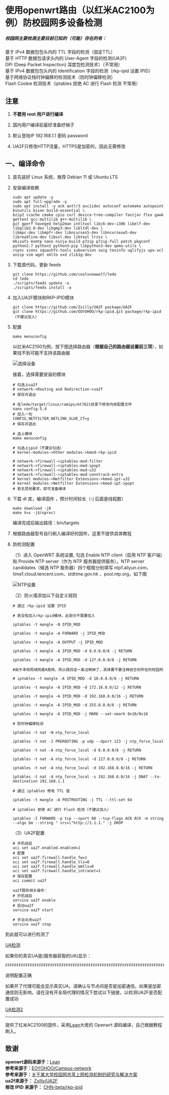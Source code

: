 # 使用openwrt路由（以红米AC2100为例）防校园网多设备检测

##### 校园网主要检测主要目前已知的（可能）存在的有：

基于 IPv4 数据包包头内的 TTL 字段的检测（固定TTL）<br>基于 HTTP 数据包请求头内的 User-Agent 字段的检测(UA2F)<br>DPI (Deep Packet Inspection) 深度包检测技术）（不常用）<br>基于 IPv4 数据包包头内的 Identification 字段的检测（rkp-ipid 设置 IPID）<br>基于网络协议栈时钟偏移的检测技术（防时钟偏移检测）<br>Flash Cookie 检测技术（iptables 拒绝 AC 进行 Flash 检测 不常用）

## 注意

1. **不要用 root 用户进行编译**

2. 国内用户编译前最好准备好梯子

3. 默认登陆IP 192.168.1.1 密码 password

4. UA2F只修改HTTP流量，HTTPS是加密的，因此无需修改

## 一、编译命令

1. 首先装好 Linux 系统，推荐 Debian 11 或 Ubuntu LTS

2. 安装编译依赖

   ```
   sudo apt update -y
   sudo apt full-upgrade -y
   sudo apt install -y ack antlr3 asciidoc autoconf automake autopoint binutils bison build-essential \
   bzip2 ccache cmake cpio curl device-tree-compiler fastjar flex gawk gettext gcc-multilib g++-multilib \
   git gperf haveged help2man intltool libc6-dev-i386 libelf-dev libglib2.0-dev libgmp3-dev libltdl-dev \
   libmpc-dev libmpfr-dev libncurses5-dev libncursesw5-dev libreadline-dev libssl-dev libtool lrzsz \
   mkisofs msmtp nano ninja-build p7zip p7zip-full patch pkgconf python2.7 python3 python3-pip libpython3-dev qemu-utils \
   rsync scons squashfs-tools subversion swig texinfo uglifyjs upx-ucl unzip vim wget xmlto xxd zlib1g-dev
   ```

3. 下载源代码，更新 feeds 

   ```
   git clone https://github.com/coolsnowwolf/lede
   cd lede
   ./scripts/feeds update -a
   ./scripts/feeds install -a
   ```

4. 加入UA2F模块和RKP-IPID模块

   ```
   git clone https://github.com/Zxilly/UA2F package/UA2F
   git clone https://github.com/EOYOHOO/rkp-ipid.git package/rkp-ipid（不建议加入）
   ```

5. 配置

   ```
   make menuconfig
   ```

   以红米AC2100为例，按下图选择路由器（**根据自己的路由器设置前三项**），如果找不到可能不支持该路由器

   ![选择设备](https://github.com/wzt0921/Openwrt-Network/raw/main/images/%E9%80%89%E6%8B%A9%E8%AE%BE%E5%A4%87.PNG)

   接着，选择需要安装的模块

   ```
   # 勾选上ua2f
   # network->Routing and Redirection->ua2f
   # 保存并退出
   
   # 在lede/target/linux/ramips/mt7621目录下修改内核配置文件
   nano config-5.4
   # 加入一句
   CONFIG_NETFILTER_NETLINK_GLUE_CT=y
   # 保存并退出
   
   # 选上模块
   make menuconfig
   
   # 勾选上ipid（不建议勾选）
   # kernel-modules->Other modules->kmod-rkp-ipid
   
   # network->firewall->iptables-mod-filter
   # network->firewall->iptables-mod-ipopt
   # network->firewall->iptables-mod-u32
   # network->firewall->iptables-mod-conntrack-extra
   # kernel modules->Netfilter Extensions->kmod-ipt-u32
   # kernel modules->Netfilter Extensions->kmod-ipt-ipopt
   # 若无其他要求，即可准备编译
   ```

6. 下载 dl 库，编译固件 ，预计时间较长（-j 后面是线程数）

   ```
   make download -j8
   make V=s -j$(nproc)
   ```
   
   编译完成后输出路径：bin/targets

7. 根据路由器型号自行刷入编译好的固件，这里不提供具体教程

8. 防检测配置

   （1）进入 OpenWRT 系统设置, 勾选 Enable NTP client（启用 NTP 客户端）和 Provide NTP server（作为 NTP 服务器提供服务）。NTP server candidates（候选 NTP 服务器）四个框框分别填写 ntp1.aliyun.com、time1.cloud.tencent.com、stdtime.gov.hk 、pool.ntp.org，如下图

   ![NTP设置](https://github.com/wzt0921/Openwrt-Network/raw/main/images/NTP%E8%AE%BE%E7%BD%AE.PNG)

   （2）防火墙添加以下自定义规则

   ```   
   # 通过 rkp-ipid 设置 IPID
   
   # 若没有加入rkp-ipid模块，此部分不需要加入
   
   iptables -t mangle -N IPID_MOD
   
   iptables -t mangle -A FORWARD -j IPID_MOD
   
   iptables -t mangle -A OUTPUT -j IPID_MOD
   
   iptables -t mangle -A IPID_MOD -d 0.0.0.0/8 -j RETURN
   
   iptables -t mangle -A IPID_MOD -d 127.0.0.0/8 -j RETURN
   
   #由于本校局域网是A类网，所以我将这一条注释掉了，具体要不要注释结合你所在的校园网
   
   # iptables -t mangle -A IPID_MOD -d 10.0.0.0/8 -j RETURN
   
   iptables -t mangle -A IPID_MOD -d 172.16.0.0/12 -j RETURN
   
   iptables -t mangle -A IPID_MOD -d 192.168.0.0/16 -j RETURN
   
   iptables -t mangle -A IPID_MOD -d 255.0.0.0/8 -j RETURN
   
   iptables -t mangle -A IPID_MOD -j MARK --set-xmark 0x10/0x10
   
   # 防时钟偏移检测
   
   iptables -t nat -N ntp_force_local
   
   iptables -t nat -I PREROUTING -p udp --dport 123 -j ntp_force_local
   
   iptables -t nat -A ntp_force_local -d 0.0.0.0/8 -j RETURN
   
   iptables -t nat -A ntp_force_local -d 127.0.0.0/8 -j RETURN
   
   iptables -t nat -A ntp_force_local -d 192.168.0.0/16 -j RETURN
   
   iptables -t nat -A ntp_force_local -s 192.168.0.0/16 -j DNAT --to-destination 192.168.1.1
   
   # 通过 iptables 修改 TTL 值
   
   iptables -t mangle -A POSTROUTING -j TTL --ttl-set 64
   
   # iptables 拒绝 AC 进行 Flash 检测（不建议加入）
   
   iptables -I FORWARD -p tcp --sport 80 --tcp-flags ACK ACK -m string --algo bm --string " src=\"http://1.1.1." -j DROP
   ```

   （3）UA2F配置

   ```
   # 开机自启
   uci set ua2f.enabled.enabled=1
   # 配置
   uci set ua2f.firewall.handle_fw=1
   uci set ua2f.firewall.handle_tls=0
   uci set ua2f.firewall.handle_mmtls=0
   uci set ua2f.firewall.handle_intranet=1
   # 保存配置
   uci commit ua2f
   
   ua2f服务相关操作：
   # 开机自启
   service ua2f enable
   # 启动ua2f
   service ua2f start
   
   # 手动关闭ua2f
   service ua2f stop		
   ```

到此就可以进行检测了

[UA检测](http://ua.233996.xyz/)

如果你的真实UA是(服务器获取的UA)显示：

```
FFFFFFFFFFFFFFFFFFFFFFFFFFFFFFFFFFFFFFFFFFFFFFFFFFFFFFFFFFFFFFFFFFFFFFFFFFFF
```

说明配置正确

如果开了代理可能会显示真实UA，请确认与节点间是否是加密通信。如果是加密通信则无影响，请在没有开全局代理的情况下尝试以下链接，以检测UA2F是否配置成功

[UA检测2](http://9n4.cn/)

----------------------------------------------------------------------------------------------------------------------------------------

提供了红米AC2100的固件，采用[Lean](https://github.com/coolsnowwolf/lede)大佬的 Openwrt 源码编译，自己根据教程刷入。

## 致谢

**openwrt源码来源于：**[Lean](https://github.com/coolsnowwolf/lede)<br>**参考来源于：**[EOYOHOO/Campus-network](https://github.com/EOYOHOO/Campus-network)<br>**参考来源于：**[关于某大学校园网共享上网检测机制的研究与解决方案](https://www.sunbk201.site/posts/crack-campus-network.html)<br>**ua2f来源于：** [Zxilly/UA2F](https://github.com/Zxilly/UA2F)<br>**修改 IPID 来源于：** [CHN-beta/rkp-ipid](https://github.com/CHN-beta/rkp-ipid)<br>
